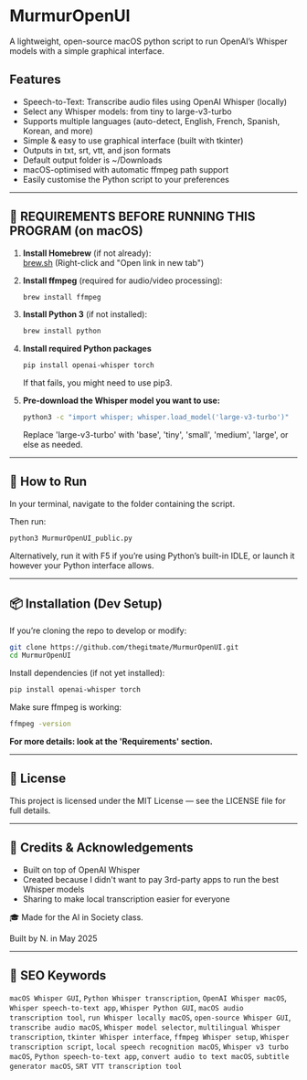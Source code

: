 # MurmurOpenUI
A lightweight, open-source macOS python script to run OpenAI’s Whisper models with a simple graphical interface.

## Features
- Speech-to-Text: Transcribe audio files using OpenAI Whisper (locally)
- Select any Whisper models: from tiny to large-v3-turbo
- Supports multiple languages (auto-detect, English, French, Spanish, Korean, and more)
- Simple & easy to use graphical interface (built with tkinter)
- Outputs in txt, srt, vtt, and json formats
- Default output folder is ~/Downloads
- macOS-optimised with automatic ffmpeg path support
- Easily customise the Python script to your preferences

---

## 🔧 REQUIREMENTS BEFORE RUNNING THIS PROGRAM (on macOS)

1. **Install Homebrew** (if not already):  
[brew.sh](https://brew.sh) (Right-click and "Open link in new tab")


3. **Install ffmpeg** (required for audio/video processing):
   ```bash
   brew install ffmpeg
   ```

4. **Install Python 3** (if not installed):
   ```bash
   brew install python
   ```

5.	**Install required Python packages**
    ```bash
    pip install openai-whisper torch
    ```
    
    If that fails, you might need to use pip3.

6. **Pre-download the Whisper model you want to use:**
   ```bash
   python3 -c "import whisper; whisper.load_model('large-v3-turbo')"
   ```
   Replace 'large-v3-turbo' with 'base', 'tiny', 'small', 'medium', 'large', or else as needed.

---

## 🚀 How to Run
In your terminal, navigate to the folder containing the script.

Then run:
```bash
python3 MurmurOpenUI_public.py
```
Alternatively, run it with F5 if you’re using Python’s built-in IDLE, or launch it however your Python interface allows.

---
## 📦 Installation (Dev Setup)

If you’re cloning the repo to develop or modify:
```bash
git clone https://github.com/thegitmate/MurmurOpenUI.git
cd MurmurOpenUI
```

Install dependencies (if not yet installed):
```bash
pip install openai-whisper torch
```

Make sure ffmpeg is working:
```bash
ffmpeg -version
```

**For more details: look at the 'Requirements' section.**

---

## 📝 License

This project is licensed under the MIT License — see the LICENSE file for full details.

---

## 🙏 Credits & Acknowledgements
- Built on top of OpenAI Whisper
- Created because I didn't want to pay 3rd-party apps to run the best Whisper models
- Sharing to make local transcription easier for everyone

🎓 Made for the AI in Society class.

Built by N. in May 2025

---

## 🔎 SEO Keywords
`macOS Whisper GUI`, `Python Whisper transcription`, `OpenAI Whisper macOS`, `Whisper speech-to-text app`, `Whisper Python GUI`, `macOS audio transcription tool`, `run Whisper locally macOS`, `open-source Whisper GUI`, `transcribe audio macOS`, `Whisper model selector`, `multilingual Whisper transcription`, `tkinter Whisper interface`, `ffmpeg Whisper setup`, `Whisper transcription script`, `local speech recognition macOS`, `Whisper v3 turbo macOS`, `Python speech-to-text app`, `convert audio to text macOS`, `subtitle generator macOS`, `SRT VTT transcription tool`
